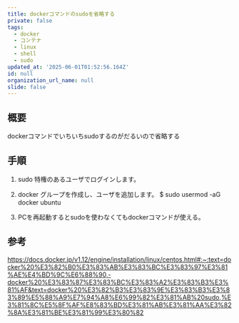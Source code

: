 ```yaml
---
title: dockerコマンドのsudoを省略する
private: false
tags:
  - docker
  - コンテナ
  - linux
  - shell
  - sudo
updated_at: '2025-06-01T01:52:56.164Z'
id: null
organization_url_name: null
slide: false
---
```


## 概要
dockerコマンドでいちいちsudoするのがだるいので省略する

## 手順

1. sudo 特権のあるユーザでログインします。

2. docker グループを作成し、ユーザを追加します。
$ sudo usermod -aG docker ubuntu

3. PCを再起動するとsudoを使わなくてもdockerコマンドが使える。

## 参考
https://docs.docker.jp/v1.12/engine/installation/linux/centos.html#:~:text=docker%20%E3%82%B0%E3%83%AB%E3%83%BC%E3%83%97%E3%81%AE%E4%BD%9C%E6%88%90,-docker%20%E3%83%87%E3%83%BC%E3%83%A2%E3%83%B3%E3%81%AF&text=docker%20%E3%82%B3%E3%83%9E%E3%83%B3%E3%83%89%E5%88%A9%E7%94%A8%E6%99%82%E3%81%AB%20sudo,%E3%81%8C%E5%8F%AF%E8%83%BD%E3%81%AB%E3%81%AA%E3%82%8A%E3%81%BE%E3%81%99%E3%80%82